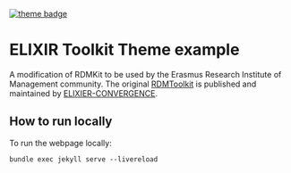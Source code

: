 [![theme badge](https://img.shields.io/badge/ELIXIR%20toolkit%20theme-jekyll-blue?color=0d6efd)](https://github.com/ELIXIR-Belgium/elixir-toolkit-theme)

# ELIXIR Toolkit Theme example

A modification of RDMKit to be used by the Erasmus Research Institute of Management community. The original [RDMToolkit](https://rdmkit.elixir-europe.org/) is published and maintained by [ELIXIER-CONVERGENCE](https://elixir-europe.org/about-us/how-funded/eu-projects/converge).

## How to run locally

To run the webpage locally:

`bundle exec jekyll serve --livereload`
